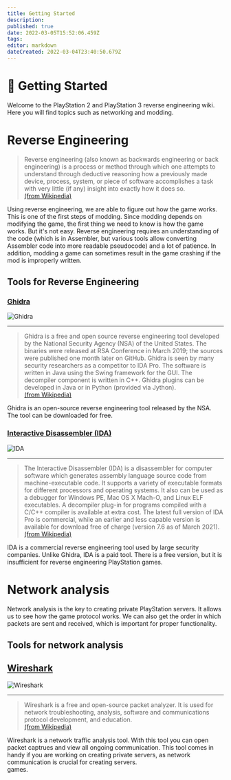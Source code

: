 ```yaml
---
title: Getting Started
description: 
published: true
date: 2022-03-05T15:52:06.459Z
tags: 
editor: markdown
dateCreated: 2022-03-04T23:40:50.679Z
---
```


# 👋 Getting Started

Welcome to the PlayStation 2 and PlayStation 3 reverse engineering wiki. Here you will find topics such as networking and modding.

# Reverse Engineering

> Reverse engineering (also known as backwards engineering or back engineering) is a process or method through which one attempts to understand through deductive reasoning how a previously made device, process, system, or piece of software accomplishes a task with very little (if any) insight into exactly how it does so.  
> [(from Wikipedia)](https://en.wikipedia.org/wiki/Reverse_engineering)

Using reverse engineering, we are able to figure out how the game works. This is one of the first steps of modding. Since modding depends on modifying the game, the first thing we need to know is how the game works. But it's not easy. Reverse engineering requires an understanding of the code (which is in Assembler, but various tools allow converting Assembler code into more readable pseudocode) and a lot of patience. In addition, modding a game can sometimes result in the game crashing if the mod is improperly written.

## Tools for Reverse Engineering

### [Ghidra](https://ghidra-sre.org/)

![Ghidra](https://upload.wikimedia.org/wikipedia/commons/7/77/Ghidra-disassembly%2CMarch_2019.png)

---

> Ghidra is a free and open source reverse engineering tool developed by the National Security Agency (NSA) of the United States. The binaries were released at RSA Conference in March 2019; the sources were published one month later on GitHub. Ghidra is seen by many security researchers as a competitor to IDA Pro. The software is written in Java using the Swing framework for the GUI. The decompiler component is written in C++. Ghidra plugins can be developed in Java or in Python (provided via Jython).  
> [(from Wikipedia)](https://en.wikipedia.org/wiki/Ghidra)

Ghidra is an open-source reverse engineering tool released by the NSA. The tool can be downloaded for free.  

### [Interactive Disassembler (IDA)](https://hex-rays.com/ida-pro/)

![IDA](https://do1alx.de/wp-content/uploads/2022/01/headline-850x457.png)

---

> The Interactive Disassembler (IDA) is a disassembler for computer software which generates assembly language source code from machine-executable code. It supports a variety of executable formats for different processors and operating systems. It also can be used as a debugger for Windows PE, Mac OS X Mach-O, and Linux ELF executables. A decompiler plug-in for programs compiled with a C/C++ compiler is available at extra cost. The latest full version of IDA Pro is commercial, while an earlier and less capable version is available for download free of charge (version 7.6 as of March 2021).  
> [(from Wikipedia)](https://en.wikipedia.org/wiki/Interactive_Disassembler)

IDA is a commercial reverse engineering tool used by large security companies. Unlike Ghidra, IDA is a paid tool. There is a free version, but it is insufficient for reverse engineering PlayStation games.  

# Network analysis

Network analysis is the key to creating private PlayStation servers. It allows us to see how the game protocol works. We can also get the order in which packets are sent and received, which is important for proper functionality.

## Tools for network analysis

## [Wireshark](https://www.wireshark.org/)

![Wireshark](https://upload.wikimedia.org/wikipedia/commons/c/cf/Wireshark_3.6_screenshot.png)

---

> Wireshark is a free and open-source packet analyzer. It is used for network troubleshooting, analysis, software and communications protocol development, and education.  
> [(from Wikipedia)](https://en.wikipedia.org/wiki/Wireshark)

Wireshark is a network traffic analysis tool. With this tool you can open packet captrues and view all ongoing communication. This tool comes in handy if you are working on creating private servers, as network communication is crucial for creating servers.  
games.  